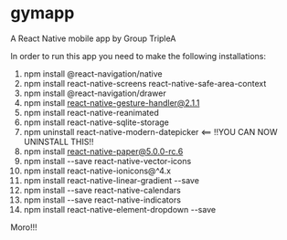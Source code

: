 # gymapp 
A React Native mobile app by Group TripleA

In order to run this app you need to make the following installations:
1. npm install @react-navigation/native
2. npm install react-native-screens react-native-safe-area-context
3. npm install @react-navigation/drawer
4. npm install react-native-gesture-handler@2.1.1
5. npm install react-native-reanimated
6. npm install react-native-sqlite-storage
7. npm uninstall react-native-modern-datepicker     <== !!YOU CAN NOW UNINSTALL THIS!! 
8. npm install react-native-paper@5.0.0-rc.6
9. npm install --save react-native-vector-icons
10. npm install react-native-ionicons@^4.x
11. npm install react-native-linear-gradient --save
12. npm install --save react-native-calendars
13. npm install --save react-native-indicators
14. npm install react-native-element-dropdown --save

Moro!!!